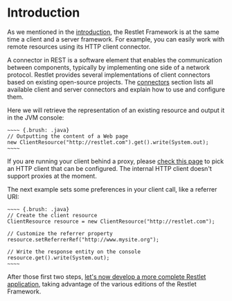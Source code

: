 # Introduction

As we mentioned in the [introduction](technical-resources/restlet-framework/guide/2.2/introduction/overview "Part I - Introduction"),
the Restlet Framework is at the same time a client and a server
framework. For example, you can easily work with remote resources using
its HTTP client connector.

A connector in REST is a software element that enables the communication
between components, typically by implementing one side of a network
protocol. Restlet provides several implementations of client connectors
based on existing open-source projects. The
[connectors](technical-resources/restlet-framework/guide/2.2/core/base/connectors/overview "Connectors")
section lists all available client and server connectors and explain how
to use and configure them.

Here we will retrieve the representation of an existing resource and
output it in the JVM console:


```
~~~~ {.brush: .java}
// Outputting the content of a Web page  
new ClientResource("http://restlet.com").get().write(System.out);  
~~~~
```


If you are running your client behind a proxy, please [check this
page](../../core/base/connectors/00_overview.md) to
pick an HTTP client that can be configured. The internal HTTP client
doesn't support proxies at the moment.

The next example sets some preferences in your client call, like a
referrer URI:


```
~~~~ {.brush: .java}
// Create the client resource  
ClientResource resource = new ClientResource("http://restlet.com");  

// Customize the referrer property  
resource.setReferrerRef("http://www.mysite.org");  

// Write the response entity on the console
resource.get().write(System.out);  
~~~~
```


After those first two steps, [let's now develop a more complete Restlet
application](technical-resources/restlet-framework/guide/2.2/introduction/first-stpes/first-application "First application"),
taking advantage of the various editions of the Restlet Framework.
